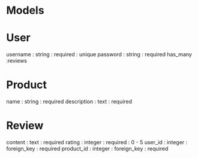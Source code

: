 # Models 


User 
====
username : string : required : unique 
password : string : required
has_many :reviews


Product 
=======
name : string : required 
description : text : required 


Review
======
content : text : required 
rating : integer : required : 0 - 5 
user_id : integer : foreign_key : required
product_id : integer : foreign_key : required

